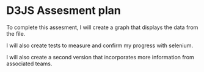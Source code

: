 # D3JS Assesment plan

To complete this assesment, I will create a graph that displays the data from the file.

I will also create tests to measure and confirm my progress with selenium.

I will also create a second version that incorporates more information from associated teams.